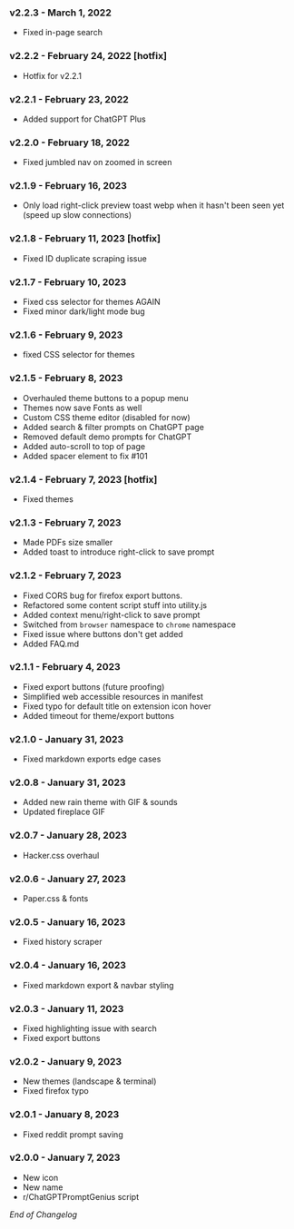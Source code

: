 ### v2.2.3 - March 1, 2022
- Fixed in-page search

### v2.2.2 - February 24, 2022 [hotfix]

- Hotfix for v2.2.1

### v2.2.1 - February 23, 2022

- Added support for ChatGPT Plus

### v2.2.0 - February 18, 2022

- Fixed jumbled nav on zoomed in screen

### v2.1.9 - February 16, 2023

- Only load right-click preview toast webp when it hasn't been seen yet (speed up slow connections)

### v2.1.8 - February 11, 2023 [hotfix]

- Fixed ID duplicate scraping issue  

### v2.1.7 - February 10, 2023

- Fixed css selector for themes AGAIN
- Fixed minor dark/light mode bug

### v2.1.6 - February 9, 2023

- fixed CSS selector for themes

### v2.1.5 - February 8, 2023

- Overhauled theme buttons to a popup menu
- Themes now save Fonts as well
- Custom CSS theme editor (disabled for now)
- Added search & filter prompts on ChatGPT page
- Removed default demo prompts for ChatGPT
- Added auto-scroll to top of page
- Added spacer element to fix #101

### v2.1.4 - February 7, 2023 [hotfix]

- Fixed themes

### v2.1.3 - February 7, 2023

- Made PDFs size smaller
- Added toast to introduce right-click to save prompt

### v2.1.2 - February 7, 2023

- Fixed CORS bug for firefox export buttons.
- Refactored some content script stuff into utility.js
- Added context menu/right-click to save prompt
- Switched from `browser` namespace to `chrome` namespace
- Fixed issue where buttons don't get added
- Added FAQ.md

### v2.1.1 - February 4, 2023

- Fixed export buttons (future proofing)
- Simplified web accessible resources in manifest
- Fixed typo for default title on extension icon hover
- Added timeout for theme/export buttons

### v2.1.0 - January 31, 2023

- Fixed markdown exports edge cases

### v2.0.8 - January 31, 2023

- Added new rain theme with GIF & sounds
- Updated fireplace GIF

### v2.0.7 - January 28, 2023

- Hacker.css overhaul 

### v2.0.6 - January 27, 2023

- Paper.css & fonts

### v2.0.5 - January 16, 2023

- Fixed history scraper

### v2.0.4 - January 16, 2023

- Fixed markdown export & navbar styling

### v2.0.3 - January 11, 2023

- Fixed highlighting issue with search
- Fixed export buttons

### v2.0.2 - January 9, 2023 

- New themes (landscape & terminal)
- Fixed firefox typo

### v2.0.1 - January 8, 2023

- Fixed reddit prompt saving

### v2.0.0 - January 7, 2023

- New icon
- New name
- r/ChatGPTPromptGenius script 

*End of Changelog*